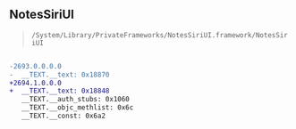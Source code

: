 ## NotesSiriUI

> `/System/Library/PrivateFrameworks/NotesSiriUI.framework/NotesSiriUI`

```diff

-2693.0.0.0.0
-  __TEXT.__text: 0x18870
+2694.1.0.0.0
+  __TEXT.__text: 0x18848
   __TEXT.__auth_stubs: 0x1060
   __TEXT.__objc_methlist: 0x6c
   __TEXT.__const: 0x6a2

```
